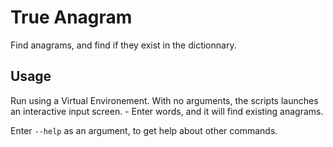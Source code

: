 # True Anagram

Find anagrams, and find if they exist in the dictionnary.

## Usage
Run using a Virtual Environement.
With no arguments, the scripts launches an interactive input screen.
    - Enter words, and it will find existing anagrams.

Enter `--help` as an argument, to get help about other commands.
 